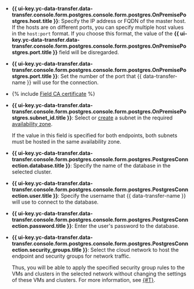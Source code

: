 * **{{ ui-key.yc-data-transfer.data-transfer.console.form.postgres.console.form.postgres.OnPremisePostgres.host.title }}**: Specify the IP address or FQDN of the master host. If the hosts are on different ports, you can specify multiple host values in the `host:port` format. If you choose this format, the value of the **{{ ui-key.yc-data-transfer.data-transfer.console.form.postgres.console.form.postgres.OnPremisePostgres.port.title }}** field will be disregarded.

* **{{ ui-key.yc-data-transfer.data-transfer.console.form.postgres.console.form.postgres.OnPremisePostgres.port.title }}**: Set the number of the port that {{ data-transfer-name }} will use for the connection.

* {% include [Field CA certificate](../../fields/postgresql/ui/ca-certificate.md) %}
* 
   **{{ ui-key.yc-data-transfer.data-transfer.console.form.postgres.console.form.postgres.OnPremisePostgres.subnet_id.title }}**: Select or [create](../../../../vpc/operations/subnet-create.md) a subnet in the required [availability zone](../../../../overview/concepts/geo-scope.md).


   If the value in this field is specified for both endpoints, both subnets must be hosted in the same availability zone.

* **{{ ui-key.yc-data-transfer.data-transfer.console.form.postgres.console.form.postgres.PostgresConnection.database.title }}**: Specify the name of the database in the selected cluster.

* **{{ ui-key.yc-data-transfer.data-transfer.console.form.postgres.console.form.postgres.PostgresConnection.user.title }}**: Specify the username that {{ data-transfer-name }} will use to connect to the database.

* **{{ ui-key.yc-data-transfer.data-transfer.console.form.postgres.console.form.postgres.PostgresConnection.password.title }}**: Enter the user's password to the database.

* **{{ ui-key.yc-data-transfer.data-transfer.console.form.postgres.console.form.postgres.PostgresConnection.security_groups.title }}**: Select the cloud network to host the endpoint and security groups for network traffic.

   Thus, you will be able to apply the specified security group rules to the VMs and clusters in the selected network without changing the settings of these VMs and clusters. For more information, see [{#T}](../../../../data-transfer/concepts/network.md).
